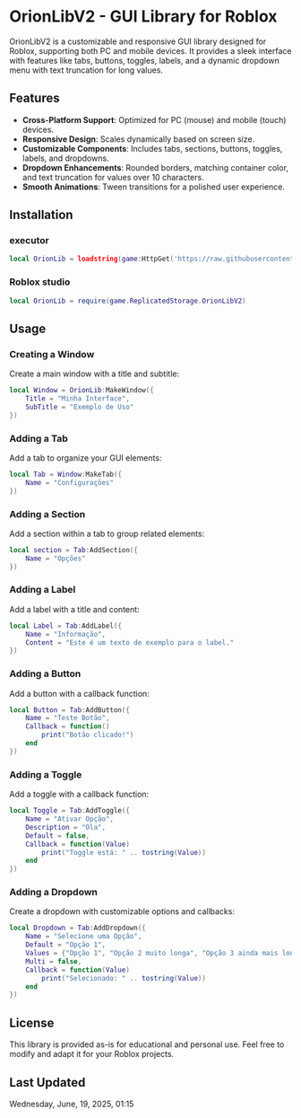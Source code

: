 # OrionLibV2 - GUI Library for Roblox

OrionLibV2 is a customizable and responsive GUI library designed for Roblox, supporting both PC and mobile devices. It provides a sleek interface with features like tabs, buttons, toggles, labels, and a dynamic dropdown menu with text truncation for long values.

## Features
- **Cross-Platform Support**: Optimized for PC (mouse) and mobile (touch) devices.
- **Responsive Design**: Scales dynamically based on screen size.
- **Customizable Components**: Includes tabs, sections, buttons, toggles, labels, and dropdowns.
- **Dropdown Enhancements**: Rounded borders, matching container color, and text truncation for values over 10 characters.
- **Smooth Animations**: Tween transitions for a polished user experience.

## Installation

### executor
``` lua
local OrionLib = loadstring(game:HttpGet('https://raw.githubusercontent.com/RainCreatorHub/OrionLibV2/refs/heads/main/OrionLibV2.lua'))()
```
### Roblox studio
``` lua
local OrionLib = require(game.ReplicatedStorage.OrionLibV2)
```

## Usage

### Creating a Window
Create a main window with a title and subtitle:
``` lua
local Window = OrionLib:MakeWindow({
    Title = "Minha Interface",
    SubTitle = "Exemplo de Uso"
})
```

### Adding a Tab
Add a tab to organize your GUI elements:
``` lua
local Tab = Window:MakeTab({
    Name = "Configurações"
})
```

### Adding a Section
Add a section within a tab to group related elements:
``` lua
local section = Tab:AddSection({
    Name = "Opções"
})
```

### Adding a Label
Add a label with a title and content:
``` lua
local Label = Tab:AddLabel({
    Name = "Informação",
    Content = "Este é um texto de exemplo para o label."
})
```

### Adding a Button
Add a button with a callback function:
``` lua
local Button = Tab:AddButton({
    Name = "Teste Botão",
    Callback = function()
        print("Botão clicado!")
    end
})
```

### Adding a Toggle
Add a toggle with a callback function:
``` lua
local Toggle = Tab:AddToggle({
    Name = "Ativar Opção",
    Description = "Ola",
    Default = false,
    Callback = function(Value)
        print("Toggle está: " .. tostring(Value))
    end
})
```

### Adding a Dropdown
Create a dropdown with customizable options and callbacks:
``` lua
local Dropdown = Tab:AddDropdown({
    Name = "Selecione uma Opção",
    Default = "Opção 1",
    Values = {"Opção 1", "Opção 2 muito longa", "Opção 3 ainda mais longa texto de teste", "Opção 4 curta"},
    Multi = false,
    Callback = function(Value)
        print("Selecionado: " .. tostring(Value))
    end
})
```

## License
This library is provided as-is for educational and personal use. Feel free to modify and adapt it for your Roblox projects.

## Last Updated
Wednesday, June, 19, 2025, 01:15
